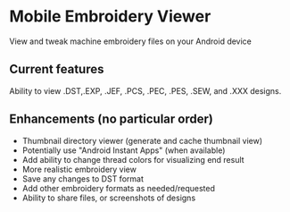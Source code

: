 # Mobile Embroidery Viewer
View and tweak machine embroidery files on your Android device

Current features
----------------
 Ability to view .DST,.EXP, .JEF, .PCS, .PEC, .PES, .SEW, and .XXX designs.
 
Enhancements (no particular order)
-------------------------------------------------
- Thumbnail directory viewer (generate and cache thumbnail view)
- Potentially use "Android Instant Apps" (when available)
- Add ability to change thread colors for visualizing end result
- More realistic embroidery view
- Save any changes to DST format
- Add other embroidery formats as needed/requested
- Ability to share files, or screenshots of designs
